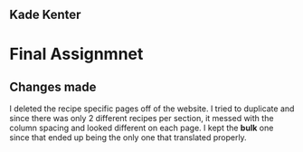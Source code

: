 ## Kade Kenter

# Final Assignmnet

## Changes made

I deleted the recipe specific pages off of the website. I tried to duplicate and since there was only 2 different recipes per section, it messed with the column spacing and looked different on each page. I kept the **bulk** one since that ended up being the only one that translated properly.